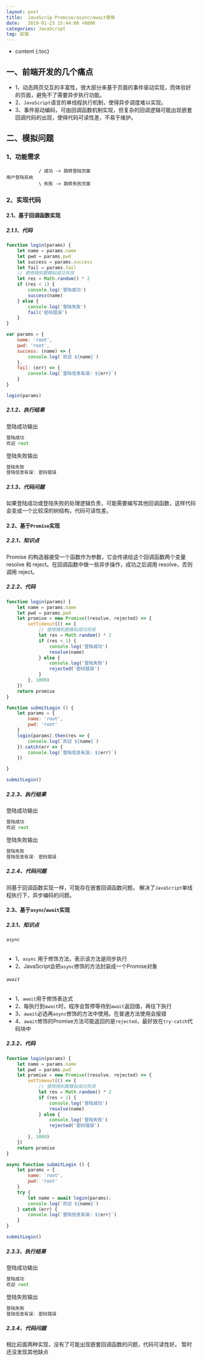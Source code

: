 ```yaml
---
layout: post
title:  JavaScrip Promise/async/await使用
date:   2019-01-23 15:44:00 +0800
categories: JavaScript
tag: 前端
---
```


* content
{:toc}


## 一、前端开发的几个痛点
- 1、动态网页交互的丰富性，很大部分来基于页面的事件驱动实现，而体验好的页面，避免不了需要异步执行功能。
- 2、`JavaScript`语言的单线程执行机制，使得异步调度难以实现。
- 3、事件驱动编码，可由回调函数机制实现，但复杂的回调逻辑可能出现嵌套回调代码的出现，使得代码可读性差，不易于维护。

## 二、模拟问题
### 1、功能需求
```
			/ 成功 -> 跳转登陆页面
用户登陆系统		
			\ 失败 -> 跳转失败页面
```
### 2、实现代码
#### 2.1、基于回调函数实现
##### 2.1.1、代码
```javascript
function login(params) {
	let name = params.name
	let pwd = params.pwd
	let success = params.success
	let fail = params.fail
	// 使用随机数模拟成功失败
	let res = Math.random() * 2
	if (res < 1) {
		console.log('登陆成功')
		success(name)
	} else {
		console.log('登陆失败')
		fail('密码错误')
	}
}

var params = {
	name: 'root', 
	pwd: 'root',
	success: (name) => {
		console.log(`欢迎 ${name}`)
	},
	fail: (err) => {
		console.log(`登陆信息有误: ${err}`)
	}
}

login(params)
```

##### 2.1.2、执行结果
登陆成功输出
```javascript
登陆成功
欢迎 root
```
登陆失败输出
```javascript
登陆失败
登陆信息有误: 密码错误
```
##### 2.1.3、代码问题
如果登陆成功或登陆失败的处理逻辑负责，可能需要编写其他回调函数，这样代码会变成一个比较深的树结构，代码可读性差。

#### 2.2、基于`Promise`实现
##### 2.2.1、知识点
Promise 的构造器接受一个函数作为参数，它会传递给这个回调函数两个变量 resolve 和 reject。在回调函数中做一些异步操作，成功之后调用 resolve，否则调用 reject。
##### 2.2.2、代码
```javascript
function login(params) {
	let name = params.name
	let pwd = params.pwd
	let promise = new Promise((resolve, rejected) => {
		setTimeout(() => {
			// 使用随机数模拟成功失败
			let res = Math.random() * 2
			if (res < 1) {
				console.log('登陆成功')
				resolve(name)
			} else {
				console.log('登陆失败')
				rejected('密码错误')
			}
		}, 1000)
	})
	return promise
}

function submitLogin () {
	let params = {
		name: 'root', 
		pwd: 'root'
	}
	login(params).then(res => {
		console.log(`欢迎 ${name}`)		
	}).catch(err => {
		console.log(`登陆信息有误: ${err}`)
	})

}

submitLogin()
```
##### 2.2.3、执行结果
登陆成功输出
```javascript
登陆成功
欢迎 root
```
登陆失败输出
```javascript
登陆失败
登陆信息有误: 密码错误
```
##### 2.2.4、代码问题
同基于回调函数实现一样，可能存在嵌套回调函数问题。
解决了`JavaScript`单线程执行下，异步编码的问题。

#### 2.3、基于`async`/`await`实现
##### 2.3.1、知识点
###### ```async```
- 1、```async``` 用于修饰方法，表示该方法是同步执行
- 2、JavaScript会把```async```修饰的方法封装成一个Promise对象 

###### ```await```
- 1、```await```用于修饰表达式
- 2、每执行到```await```时，程序会暂停等待到```await```返回值，再往下执行
- 3、```await```必选再```async```修饰的方法中使用。在普通方法使用会报错
- 4、```await```修饰的Promise方法可能返回的是```rejected```，最好放在```try-catch```代码块中

##### 2.3.2、代码
```javascript
function login(params) {
	let name = params.name
	let pwd = params.pwd
	let promise = new Promise((resolve, rejected) => {
		setTimeout(() => {
			// 使用随机数模拟成功失败
			let res = Math.random() * 2
			if (res < 1) {
				console.log('登陆成功')
				resolve(name)
			} else {
				console.log('登陆失败')
				rejected('密码错误')
			}
		}, 1000)
	})
	return promise
}

async function submitLogin () {
	let params = {
		name: 'root', 
		pwd: 'root'
	}
	try {
		let name = await login(params);
		console.log(`欢迎 ${name}`)
	} catch (err) {
		console.log(`登陆信息有误: ${err}`)	
	}	
}

submitLogin()
```

##### 2.3.3、执行结果
登陆成功输出
```javascript
登陆成功
欢迎 root
```
登陆失败输出
```javascript
登陆失败
登陆信息有误: 密码错误
```

##### 2.3.4、代码问题
相比前面两种实现，没有了可能出现嵌套回调函数的问题，代码可读性好。
暂时还没发现其他缺点



